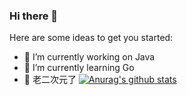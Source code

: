 ### Hi there 👋


Here are some ideas to get you started:

- 🔭 I’m currently working on Java
- 🌱 I’m currently learning Go
- 🤔 老二次元了
[![Anurag's github stats](https://github-readme-stats.vercel.app/api?username=lcl1992421)](https://github.com/anuraghazra/github-readme-stats)
